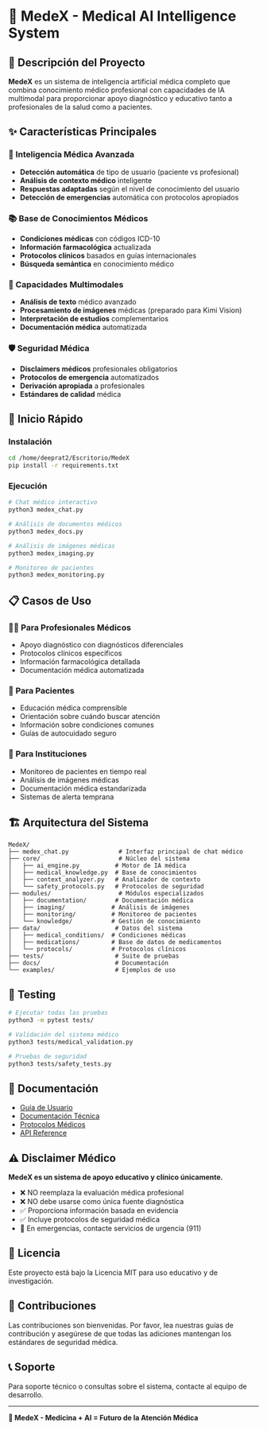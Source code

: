 # 🏥 MedeX - Medical AI Intelligence System

## 🎯 Descripción del Proyecto

**MedeX** es un sistema de inteligencia artificial médica completo que combina conocimiento médico profesional con capacidades de IA multimodal para proporcionar apoyo diagnóstico y educativo tanto a profesionales de la salud como a pacientes.

## ✨ Características Principales

### 🧠 Inteligencia Médica Avanzada
- **Detección automática** de tipo de usuario (paciente vs profesional)
- **Análisis de contexto médico** inteligente
- **Respuestas adaptadas** según el nivel de conocimiento del usuario
- **Detección de emergencias** automática con protocolos apropiados

### 📚 Base de Conocimientos Médicos
- **Condiciones médicas** con códigos ICD-10
- **Información farmacológica** actualizada
- **Protocolos clínicos** basados en guías internacionales
- **Búsqueda semántica** en conocimiento médico

### 🔬 Capacidades Multimodales
- **Análisis de texto** médico avanzado
- **Procesamiento de imágenes** médicas (preparado para Kimi Vision)
- **Interpretación de estudios** complementarios
- **Documentación médica** automatizada

### 🛡️ Seguridad Médica
- **Disclaimers médicos** profesionales obligatorios
- **Protocolos de emergencia** automatizados
- **Derivación apropiada** a profesionales
- **Estándares de calidad** médica

## 🚀 Inicio Rápido

### Instalación
```bash
cd /home/deeprat2/Escritorio/MedeX
pip install -r requirements.txt
```

### Ejecución
```bash
# Chat médico interactivo
python3 medex_chat.py

# Análisis de documentos médicos
python3 medex_docs.py

# Análisis de imágenes médicas
python3 medex_imaging.py

# Monitoreo de pacientes
python3 medex_monitoring.py
```

## 📋 Casos de Uso

### 👨‍⚕️ Para Profesionales Médicos
- Apoyo diagnóstico con diagnósticos diferenciales
- Protocolos clínicos específicos
- Información farmacológica detallada
- Documentación médica automatizada

### 👤 Para Pacientes
- Educación médica comprensible
- Orientación sobre cuándo buscar atención
- Información sobre condiciones comunes
- Guías de autocuidado seguro

### 🏥 Para Instituciones
- Monitoreo de pacientes en tiempo real
- Análisis de imágenes médicas
- Documentación médica estandarizada
- Sistemas de alerta temprana

## 🏗️ Arquitectura del Sistema

```
MedeX/
├── medex_chat.py              # Interfaz principal de chat médico
├── core/                      # Núcleo del sistema
│   ├── ai_engine.py          # Motor de IA médica
│   ├── medical_knowledge.py  # Base de conocimientos
│   ├── context_analyzer.py   # Analizador de contexto
│   └── safety_protocols.py   # Protocolos de seguridad
├── modules/                   # Módulos especializados
│   ├── documentation/        # Documentación médica
│   ├── imaging/             # Análisis de imágenes
│   ├── monitoring/          # Monitoreo de pacientes
│   └── knowledge/           # Gestión de conocimiento
├── data/                     # Datos del sistema
│   ├── medical_conditions/  # Condiciones médicas
│   ├── medications/         # Base de datos de medicamentos
│   └── protocols/           # Protocolos clínicos
├── tests/                    # Suite de pruebas
├── docs/                     # Documentación
└── examples/                 # Ejemplos de uso
```

## 🧪 Testing

```bash
# Ejecutar todas las pruebas
python3 -m pytest tests/

# Validación del sistema médico
python3 tests/medical_validation.py

# Pruebas de seguridad
python3 tests/safety_tests.py
```

## 📖 Documentación

- [Guía de Usuario](docs/user_guide.md)
- [Documentación Técnica](docs/technical_docs.md)
- [Protocolos Médicos](docs/medical_protocols.md)
- [API Reference](docs/api_reference.md)

## ⚠️ Disclaimer Médico

**MedeX es un sistema de apoyo educativo y clínico únicamente.**

- ❌ NO reemplaza la evaluación médica profesional
- ❌ NO debe usarse como única fuente diagnóstica
- ✅ Proporciona información basada en evidencia
- ✅ Incluye protocolos de seguridad médica
- 🚨 En emergencias, contacte servicios de urgencia (911)

## 📄 Licencia

Este proyecto está bajo la Licencia MIT para uso educativo y de investigación.

## 👥 Contribuciones

Las contribuciones son bienvenidas. Por favor, lea nuestras guías de contribución y asegúrese de que todas las adiciones mantengan los estándares de seguridad médica.

## 📞 Soporte

Para soporte técnico o consultas sobre el sistema, contacte al equipo de desarrollo.

---

**🏥 MedeX - Medicina + AI = Futuro de la Atención Médica**